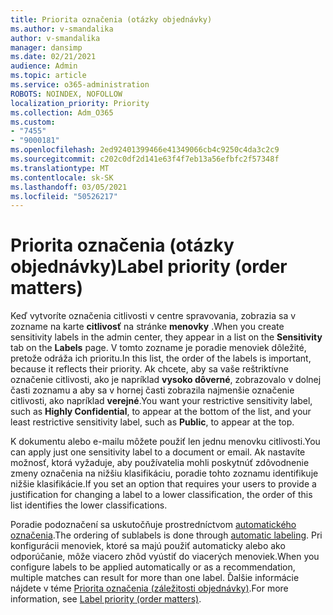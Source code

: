 ```yaml
---
title: Priorita označenia (otázky objednávky)
ms.author: v-smandalika
author: v-smandalika
manager: dansimp
ms.date: 02/21/2021
audience: Admin
ms.topic: article
ms.service: o365-administration
ROBOTS: NOINDEX, NOFOLLOW
localization_priority: Priority
ms.collection: Adm_O365
ms.custom:
- "7455"
- "9000181"
ms.openlocfilehash: 2ed92401399466e41349066cb4c9250c4da3c2c9
ms.sourcegitcommit: c202c0df2d141e63f4f7eb13a56efbfc2f57348f
ms.translationtype: MT
ms.contentlocale: sk-SK
ms.lasthandoff: 03/05/2021
ms.locfileid: "50526217"
---
```

# <a name="label-priority-order-matters"></a><span data-ttu-id="e2eec-102">Priorita označenia (otázky objednávky)</span><span class="sxs-lookup"><span data-stu-id="e2eec-102">Label priority (order matters)</span></span>

<span data-ttu-id="e2eec-103">Keď vytvoríte označenia citlivosti v centre spravovania, zobrazia sa v zozname na karte **citlivosť** na stránke **menovky** .</span><span class="sxs-lookup"><span data-stu-id="e2eec-103">When you create sensitivity labels in the admin center, they appear in a list on the **Sensitivity** tab on the **Labels** page.</span></span> <span data-ttu-id="e2eec-104">V tomto zozname je poradie menoviek dôležité, pretože odráža ich prioritu.</span><span class="sxs-lookup"><span data-stu-id="e2eec-104">In this list, the order of the labels is important, because it reflects their priority.</span></span> <span data-ttu-id="e2eec-105">Ak chcete, aby sa vaše reštriktívne označenie citlivosti, ako je napríklad **vysoko dôverné**, zobrazovalo v dolnej časti zoznamu a aby sa v hornej časti zobrazila najmenšie označenie citlivosti, ako napríklad **verejné**.</span><span class="sxs-lookup"><span data-stu-id="e2eec-105">You want your restrictive sensitivity label, such as **Highly Confidential**, to appear at the bottom of the list, and your least restrictive sensitivity label, such as **Public**, to appear at the top.</span></span>

<span data-ttu-id="e2eec-106">K dokumentu alebo e-mailu môžete použiť len jednu menovku citlivosti.</span><span class="sxs-lookup"><span data-stu-id="e2eec-106">You can apply just one sensitivity label to a document or email.</span></span> <span data-ttu-id="e2eec-107">Ak nastavíte možnosť, ktorá vyžaduje, aby používatelia mohli poskytnúť zdôvodnenie zmeny označenia na nižšiu klasifikáciu, poradie tohto zoznamu identifikuje nižšie klasifikácie.</span><span class="sxs-lookup"><span data-stu-id="e2eec-107">If you set an option that requires your users to provide a justification for changing a label to a lower classification, the order of this list identifies the lower classifications.</span></span>

<span data-ttu-id="e2eec-108">Poradie podoznačení sa uskutočňuje prostredníctvom [automatického označenia](https://docs.microsoft.com/microsoft-365/compliance/apply-sensitivity-label-automatically).</span><span class="sxs-lookup"><span data-stu-id="e2eec-108">The ordering of sublabels is done through [automatic labeling](https://docs.microsoft.com/microsoft-365/compliance/apply-sensitivity-label-automatically).</span></span> <span data-ttu-id="e2eec-109">Pri konfigurácii menoviek, ktoré sa majú použiť automaticky alebo ako odporúčanie, môže viacero zhôd vyústiť do viacerých menoviek.</span><span class="sxs-lookup"><span data-stu-id="e2eec-109">When you configure labels to be applied automatically or as a recommendation, multiple matches can result for more than one label.</span></span> <span data-ttu-id="e2eec-110">Ďalšie informácie nájdete v téme [Priorita označenia (záležitosti objednávky)](https://docs.microsoft.com/microsoft-365/compliance/sensitivity-labels).</span><span class="sxs-lookup"><span data-stu-id="e2eec-110">For more information, see [Label priority (order matters)](https://docs.microsoft.com/microsoft-365/compliance/sensitivity-labels).</span></span>